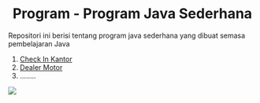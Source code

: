 <h1 align="Center " >  Program - Program Java Sederhana </h1> 
<p>Repositori ini berisi tentang program java sederhana yang dibuat semasa pembelajaran Java</p>
<ol><a href="https://github.com/MuhammadFauzanL/JavaProgram/tree/main/Check%20In%20Kantor(FINAL)"><li>Check In Kantor</li></a><a href="https://github.com/MuhammadFauzanL/JavaProgram/tree/main/Dealer%20Motor"><li>Dealer Motor</li></a> <li>........</li></ol>
<img src="[![java_big_loghttps://github.com/MuhammadFauzanL/JavaProgram/assets/141022549/eeb64a38-b5cc-4d97-b3b3-93e62e6c9bcd)](https://www.google.com/imgres?imgurl=https%3A%2F%2Fdiskominfo.kedirikab.go.id%2Fasset%2Ffoto_berita%2Fjava_big_logo.jpg&tbnid=Ws59kGP_HpFbMM&vet=12ahUKEwjSwY65mPaDAxX9oWMGHe5ECSsQMygBegQIARBE..i&imgrefurl=https%3A%2F%2Fdiskominfo.kedirikab.go.id%2Fbaca%2Fmengenal-apa-itu-java&docid=6TzSq12D_eqa_M&w=1280&h=768&q=java&ved=2ahUKEwjSwY65mPaDAxX9oWMGHe5ECSsQMygBegQIARBE)https://www.google.com/imgres?imgurl=https%3A%2F%2Fdiskominfo.kedirikab.go.id%2Fasset%2Ffoto_berita%2Fjava_big_logo.jpg&tbnid=Ws59kGP_HpFbMM&vet=12ahUKEwjSwY65mPaDAxX9oWMGHe5ECSsQMygBegQIARBE..i&imgrefurl=https%3A%2F%2Fdiskominfo.kedirikab.go.id%2Fbaca%2Fmengenal-apa-itu-java&docid=6TzSq12D_eqa_M&w=1280&h=768&q=java&ved=2ahUKEwjSwY65mPaDAxX9oWMGHe5ECSsQMygBegQIARBE">

